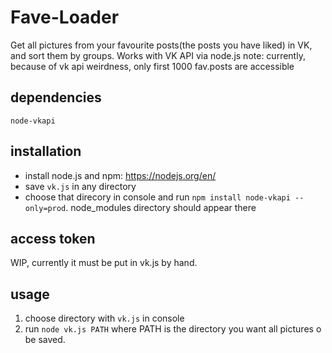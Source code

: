 # Fave-Loader
Get all pictures from your favourite posts(the posts you have liked) in VK, and sort them by groups. Works with VK API via node.js
note: currently, because of vk api weirdness, only first 1000 fav.posts are accessible
## dependencies
```node-vkapi```
## installation
* install node.js and npm: https://nodejs.org/en/
* save ```vk.js``` in any directory
* choose that direcory in console and run ```npm install node-vkapi --only=prod```. node_modules directory should appear there
## access token
  WIP, currently it must be put in vk.js by hand.
## usage
1. choose directory with ```vk.js``` in console
2. run ```node vk.js PATH``` where PATH is the directory you want all pictures o be saved.


